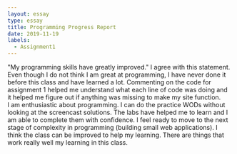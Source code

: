 ```yaml
---
layout: essay
type: essay
title: Programming Progress Report
date: 2019-11-19
labels:
  - Assignment1
---
```


"My programming skills have greatly improved." I agree with this statement. Even though I do not think I am great at programming, I have never done it before this class and have learned a lot. Commenting on the code for assignment 1 helped me understand what each line of code was doing and it helped me figure out if anything was missing to make my site function. 
<br> 
I am enthusiastic about programming.
I can do the practice WODs without looking at the screencast solutions.
The labs have helped me to learn and I am able to complete them with confidence.
I feel ready to move to the next stage of complexity in programming (building small web applications).
I think the class can be improved to help my learning.
There are things that work really well my learning in this class.
